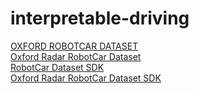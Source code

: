 # interpretable-driving


[OXFORD ROBOTCAR DATASET](https://robotcar-dataset.robots.ox.ac.uk/) <br>
[Oxford Radar RobotCar Dataset](https://oxford-robotics-institute.github.io/radar-robotcar-dataset/) <br>
[RobotCar Dataset SDK](https://github.com/ori-mrg/robotcar-dataset-sdk) <br>
[Oxford Radar RobotCar Dataset SDK](https://github.com/oxford-robotics-institute/radar-robotcar-dataset-sdk)
